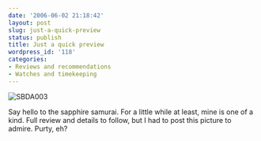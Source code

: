 ```yaml
---
date: '2006-06-02 21:18:42'
layout: post
slug: just-a-quick-preview
status: publish
title: Just a quick preview
wordpress_id: '118'
categories:
- Reviews and recommendations
- Watches and timekeeping
---
```



![SBDA003](http://www.phfactor.net/pics/watches/SBDA003.jpg)


Say hello to the sapphire samurai. For a little while at least, mine is one of a kind. Full review and details to follow, but I had to post this picture to admire. Purty, eh?
